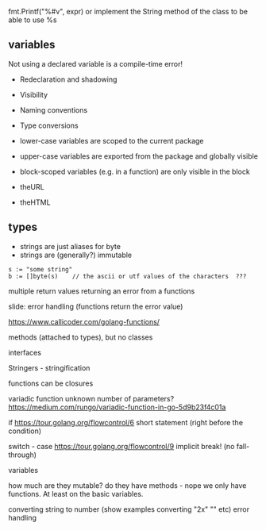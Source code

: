 fmt.Printf("%#v", expr)
or implement the String method of the class to be able to use %s


## variables

Not using a declared variable is a compile-time error!


* Redeclaration and shadowing
* Visibility
* Naming conventions
* Type conversions

* lower-case variables are scoped to the current package
* upper-case variables are exported from the package and globally visible
* block-scoped variables (e.g. in a function) are only visible in the block

* theURL
* theHTML


## types

* strings are just aliases for byte
* strings are (generally?) immutable

```
s := "some string"
b := []byte(s)    // the ascii or utf values of the characters  ???
```



multiple return values
returning an error from a functions

slide: error handling (functions return the error value)

https://www.callicoder.com/golang-functions/



methods (attached to types), but no classes

interfaces

Stringers - stringification

functions can be closures


variadic function
unknown number of parameters?
https://medium.com/rungo/variadic-function-in-go-5d9b23f4c01a





if
https://tour.golang.org/flowcontrol/6
short statement (right before the condition)


switch - case
https://tour.golang.org/flowcontrol/9
implicit break! (no fall-through)



variables

how much are they mutable?
do they have methods - nope we only have functions. At least on the basic variables.



converting string to number
(show examples converting "2x"  "" etc) error handling
